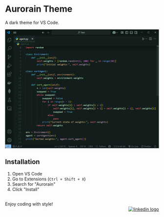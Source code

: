 # Aurorain Theme
A dark theme for VS Code.
<div align="center">
  <img src="image/python.png" width="800" alt=""/>
</div>

## Installation

1. Open VS Code
2. Go to Extensions (`Ctrl + Shift + X`)
3. Search for "Aurorain"
4. Click "Install"
<br/>
 Enjoy coding with style!

<div align="right">
  <a href="https://www.linkedin.com/in/mostafa229gh" target="_blank"><img src="https://img.shields.io/static/v1?message=LinkedIn&logo=linkedin&label=&color=0077B5&logoColor=white&labelColor=&style=for-the-badge" height="30" alt="linkedin logo"/></a>
</div>


